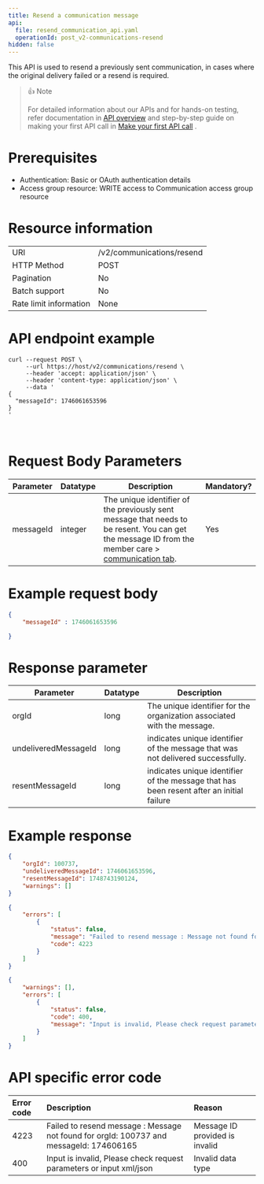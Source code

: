 ```yaml
---
title: Resend a communication message
api:
  file: resend_communication_api.yaml
  operationId: post_v2-communications-resend
hidden: false
---
```

This API is used to resend a previously sent communication, in cases where the original delivery failed or a resend is required.

> 👍 Note
>
> For detailed information about our APIs and for hands-on testing, refer documentation in [API overview](https://docs.capillarytech.com/reference/apioverview) and  step-by-step guide on making your first API call in [Make your first API call](https://docs.capillarytech.com/reference/make-your-first-api-call) .

# Prerequisites

*   Authentication: Basic or OAuth authentication details
*   Access group resource: WRITE access to Communication access group resource

# Resource information

|                        |                           |
| :--------------------- | :------------------------ |
| URI                    | /v2/communications/resend |
| HTTP Method            | POST                      |
| Pagination             | No                        |
| Batch support          | No                        |
| Rate limit information | None                      |

# API endpoint example

```Text Sample cURL
curl --request POST \
     --url https://host/v2/communications/resend \
     --header 'accept: application/json' \
     --header 'content-type: application/json' \
     --data '
{
  "messageId": 1746061653596
}
'
```

<br />

# Request Body Parameters

| Parameter | Datatype | Description                                                                                                                                                                                                            | Mandatory? |
| --------- | -------- | ---------------------------------------------------------------------------------------------------------------------------------------------------------------------------------------------------------------------- | :--------- |
| messageId | integer  | The unique identifier of the previously sent message that needs to be resent. You can get the message ID from the member care > [communication tab](https://docs.capillarytech.com/docs/view-communication_details#/). | Yes        |

# Example request body

```json
{
    "messageId" : 1746061653596

}
```

# Response parameter

| Parameter            | Datatype | Description                                                                              |
| -------------------- | -------- | ---------------------------------------------------------------------------------------- |
| orgId                | long     | The unique identifier for the organization associated with the message.                  |
| undeliveredMessageId | long     | indicates unique identifier of the message that was not delivered successfully.          |
| resentMessageId      | long     | indicates unique identifier of the message that has been resent after an initial failure |

# Example response

```json
{
    "orgId": 100737,
    "undeliveredMessageId": 1746061653596,
    "resentMessageId": 1748743190124,
    "warnings": []
}
```
```json Message ID Invalid
{
    "errors": [
        {
            "status": false,
            "message": "Failed to resend message : Message not found for orgId: 100737 and messageId: 174606165",
            "code": 4223
        }
    ]
}
```
```json Message ID format invalid
{
    "warnings": [],
    "errors": [
        {
            "status": false,
            "code": 400,
            "message": "Input is invalid, Please check request parameters or input xml/json"
        }
    ]
}
```

# API specific error code

| Error code | Description                                                                             | Reason                         |
| :--------- | :-------------------------------------------------------------------------------------- | :----------------------------- |
| 4223       | Failed to resend message : Message not found for orgId: 100737 and messageId: 174606165 | Message ID provided is invalid |
| 400        | Input is invalid, Please check request parameters or input xml/json                     | Invalid data type              |